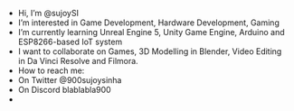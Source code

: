 -  Hi, I’m @sujoySI
-  I’m interested in Game Development, Hardware Development, Gaming
-  I’m currently learning Unreal Engine 5, Unity Game Engine, Arduino and ESP8266-based IoT system
-  I want to collaborate on Games, 3D Modelling in Blender, Video Editing in Da Vinci Resolve and Filmora.
-  How to reach me:
-  On Twitter @900sujoysinha
-  On Discord blablabla900
-  

<!---
sujoySI/sujoySI is a ✨ special ✨ repository because its `README.md` (this file) appears on your GitHub profile.
You can click the Preview link to take a look at your changes.
--->

